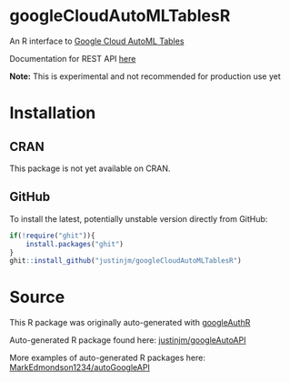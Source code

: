 # googleCloudAutoMLTablesR
An R interface to [Google Cloud AutoML Tables](https://cloud.google.com/automl-tables/)

Documentation for REST API [here](https://cloud.google.com/automl-tables/docs/reference/rest/) 

**Note:** This is experimental and not recommended for production use yet

# Installation

## CRAN
This package is not yet available on CRAN.

## GitHub
To install the latest, potentially unstable version directly from GitHub:

```r
if(!require("ghit")){
    install.packages("ghit")
}
ghit::install_github("justinjm/googleCloudAutoMLTablesR")
```

# Source
This R package was originally auto-generated with [googleAuthR](https://github.com/MarkEdmondson1234/googleAuthR)

Auto-generated R package found here: [justinjm/googleAutoAPI](https://github.com/justinjm/googleAutoAPI)

More examples of auto-generated R packages here: [MarkEdmondson1234/autoGoogleAPI](https://github.com/MarkEdmondson1234/autoGoogleAPI#autogoogleapi)
